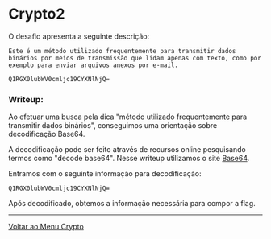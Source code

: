 # Crypto2

O desafio apresenta a seguinte descrição:

```
Este é um método utilizado frequentemente para transmitir dados binários por meios de transmissão que lidam apenas com texto, como por exemplo para enviar arquivos anexos por e-mail.

Q1RGX0lubWV0cmljc19CYXNlNjQ=
```

### Writeup:

Ao efetuar uma busca pela dica "método utilizado frequentemente para transmitir dados binários", conseguimos uma orientação sobre decodificação Base64.

A decodificação pode ser feito através de recursos online pesquisando termos como "decode base64". Nesse writeup utilizamos o site [Base64](https://www.base64decode.org/).

Entramos com o seguinte informação para decodificação:
```
Q1RGX0lubWV0cmljc19CYXNlNjQ=
```
Após decodificado, obtemos a informação necessária para compor a flag.

---

[Voltar ao Menu Crypto](https://writeup.insidersec.io/crypto)
